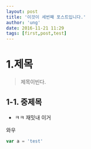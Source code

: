 ```yaml
---
layout: post
title: '이것이 세번째 포스트입니다.'
author: 'ung'
date: 2016-11-21 11:29
tags: [first,post,test]
---
```


# 1.제목
>제목이빈다.

## 1-1. 중제목
- ㅋㅋ 재밋내 이거

와우

```` javascript
var a = 'test'
````

